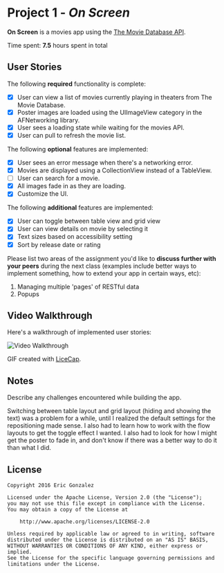 # Project 1 - *On Screen*

**On Screen** is a movies app using the [The Movie Database API](http://docs.themoviedb.apiary.io/#).

Time spent: **7.5** hours spent in total

## User Stories

The following **required** functionality is complete:

- [X] User can view a list of movies currently playing in theaters from The Movie Database.
- [X] Poster images are loaded using the UIImageView category in the AFNetworking library.
- [X] User sees a loading state while waiting for the movies API.
- [X] User can pull to refresh the movie list.

The following **optional** features are implemented:

- [X] User sees an error message when there's a networking error.
- [X] Movies are displayed using a CollectionView instead of a TableView.
- [ ] User can search for a movie.
- [X] All images fade in as they are loading.
- [X] Customize the UI.

The following **additional** features are implemented:

- [X] User can toggle between table view and grid view
- [X] User can view details on movie by selecting it
- [X] Text sizes based on accessibility setting
- [X] Sort by release date or rating

Please list two areas of the assignment you'd like to **discuss further with your peers** during the next class (examples include better ways to implement something, how to extend your app in certain ways, etc):

1. Managing multiple 'pages' of RESTful data
2. Popups

## Video Walkthrough

Here's a walkthrough of implemented user stories:

<img src='http://i.imgur.com/XcFQw2r.gif?1' title='Video Walkthrough' width='' alt='Video Walkthrough' />

GIF created with [LiceCap](http://www.cockos.com/licecap/).

## Notes

Describe any challenges encountered while building the app.

Switching between table layout and grid layout (hiding and showing the text) was a problem for a while, until I realized the default settings for the repositioning made sense. I also had to learn how to work with the flow layouts to get the toggle effect I wanted. I also had to look for how I might get the poster to fade in, and don't know if there was a better way to do it than what I did.

## License

    Copyright 2016 Eric Gonzalez

    Licensed under the Apache License, Version 2.0 (the "License");
    you may not use this file except in compliance with the License.
    You may obtain a copy of the License at

        http://www.apache.org/licenses/LICENSE-2.0

    Unless required by applicable law or agreed to in writing, software
    distributed under the License is distributed on an "AS IS" BASIS,
    WITHOUT WARRANTIES OR CONDITIONS OF ANY KIND, either express or implied.
    See the License for the specific language governing permissions and
    limitations under the License.
